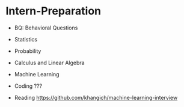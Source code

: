 # Intern-Preparation

  * BQ: Behavioral Questions
  * Statistics
  * Probability 
  * Calculus and Linear Algebra
  * Machine Learning
  * Coding ??? 


* Reading 
https://github.com/khangich/machine-learning-interview
